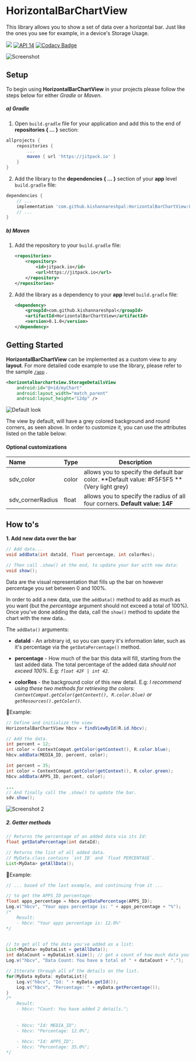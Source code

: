 # HorizontalBarChartView
This library allows you to show a set of data over a horizontal bar. Just like the ones you see for example, in a device's Storage Usage.

[![](https://jitpack.io/v/kishannareshpal/StorageDetailsView.svg)](https://jitpack.io/#kishannareshpal/StorageDetailsView) [![API 14](https://img.shields.io/badge/API-14%2B-brightgreen.svg?style=flat)](https://android-arsenal.com/api?level=14) [![Codacy Badge](https://api.codacy.com/project/badge/Grade/6befaa33fa6c465a9be7591cbe162257)](https://app.codacy.com/app/kishannareshpal/StorageDetailsView?utm_source=github.com&utm_medium=referral&utm_content=kishannareshpal/StorageDetailsView&utm_campaign=Badge_Grade_Dashboard)



![Screenshot](https://raw.githubusercontent.com/kishannareshpal/HorizontalBarChartView/master/1.png)



## Setup

To begin using **HorizontalBarChartView** in your projects please follow the steps below for either *Gradle* or *Maven*.

##### a) Gradle

1. Open `build.gradle` file for your application and add this to the end of **repositories { ... }** section:

```groovy
allprojects {
	repositories {
		...
		maven { url 'https://jitpack.io' }
	}
}
```

2. Add the library to the **dependencies { ... }** section of your **app** level `build.gradle` file:

```groovy
dependencies {
    // ...
    implementation 'com.github.kishannareshpal:HorizontalBarChartView:0.1.0'
    // ...
}
```



##### b) Maven

1. Add the repository to your `build.gradle` file:

   ```xml
   <repositories>
       <repository>
           <id>jitpack.io</id>
           <url>https://jitpack.io</url>
       </repository>
   </repositories>
   ```

2. Add the library as a dependency to your **app** level `build.gradle` file:

   ```xml
   <dependency>
       <groupId>com.github.kishannareshpal</groupId>
       <artifactId>HorizontalBarChartView</artifactId>
       <version>0.1.0</version>
   </dependency>
   ```






## Getting Started

**HorizontalBarChartView** can be implemented as a custom view to any **layout**. For more detailed code example to use the library, please refer to the sample [`/app`](https://github.com/kishannareshpal/StorageDetailsView/tree/master/app) .

```xml
<horizontalbarchartview.StorageDetailsView
	android:id="@+id/myChart"
	android:layout_width="match_parent"
    android:layout_height="12dp" />
```

![Default look](https://raw.githubusercontent.com/kishannareshpal/HorizontalBarChartView/master/2.png)

The view by default, will have a grey colored background and round corners, as seen above. In order to customize it, you can use the attributes listed on the table below:

#### Optional customizations

| Name             | Type  | Description                                                  |
| :--------------- | :---- | ------------------------------------------------------------ |
| sdv_color        | color | allows you to specify the default bar color. **Default value: #F5F5F5 **(Very light grey) |
| sdv_cornerRadius | float | allows you to specify the radius of all four corners. **Default value: 14F** |





## How to's

**1. Add new data over the bar**

```java
// Add data...
void addData(int dataId, float percentage, int colorRes);

// Then call .show() at the end, to update your bar with new data:
void show();
```

Data are the visual representation that fills up the bar on however percentage you set between 0 and 100%.

In order to add a new data, use the `addData()` method to add as much as you want (but the *percentage* argument should not exceed a total of 100%). Once you've done adding the data, call the `show()` method to update the chart with the new data..

The  `addData()` arguments:

- **dataId** - An arbitrary id, so you can query it's information later, such as it's percentage via the `getDataPercentage()` method.

- **percentage** - How much of the bar this data will fill, starting from the last added data. The total percentage of the added data *should not exceed 100%*. E.g: *`float 42F | int 42`.* 

- **colorRes** - the background color of this new detail. E.g: *I recommend using these two methods for retrieving the colors: `ContextCompat.getColor(getContext(), R.color.blue)` or `getResources().getColor()`.*


:egg:Example:

```java
// Define and initialize the view
HorizontalBarChartView hbcv = findViewById(R.id.hbcv);

// Add the data.
int percent = 12;
int color = ContextCompat.getColor(getContext(), R.color.blue);
hbcv.addData(MEDIA_ID, percent, color);

int percent = 35;
int color = ContextCompat.getColor(getContext(), R.color.green);
hbcv.addData(APPS_ID, percent, color);

...
// And finally call the .show() to update the bar.
sdv.show();
```

![Screenshot 2](https://raw.githubusercontent.com/kishannareshpal/HorizontalBarChartView/master/3.png)



##### 2. Getter methods

```java
// Returns the percentage of an added data via its Id:
float getDataPercentage(int dataId);

// Returns the list of all added data.
// MyData.class contains `int ID` and `float PERCENTAGE`.
List<MyData> getAllData();
```

:egg:Example:

```java
// ... based of the last example, and continuing from it ...

// to get the APPS_ID percentage:
float apps_percentage = hbcv.getDataPercentage(APPS_ID);
Log.v("hbcv", "Your apps percentage is: " + apps_percentage + "%");
/* 
	Result:
	- hbcv: "Your apps percentage is: 12.0%" 
*/


// to get all of the data you've added as a list:
List<MyData> myDataList = getAllData();
int dataCount = myDataList.size(); // get a count of how much data you've added
Log.v("hbcv", "Data Count: You have a total of " + dataCount + ".");

// Itterate through all of the details on the list.
for(MyData myData: myDataList){
    Log.v("hbcv", "Id: " + myData.getId());
    Log.v("hbcv", "Percentage: " + myData.getPercentage());
}
/* 
	Result:
	- hbcv: "Count: You have added 2 details.";
	
	
	- hbcv: "Id: MEDIA_ID";
    - hbcv: "Percentage: 12.0%";
    
    - hbcv: "Id: APPS_ID";
    - hbcv: "Percentage: 35.0%";
*/
```

